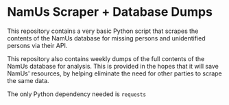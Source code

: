 # NamUs Scraper + Database Dumps

This repository contains a very basic Python script that scrapes the contents of the NamUs database for missing persons and unidentified persons via their API.

This repository also contains weekly dumps of the full contents of the NamUs database for analysis. This is provided in the hopes that it will save NamUs' resources, by helping eliminate the need for other parties to scrape the same data.

The only Python dependency needed is `requests`
